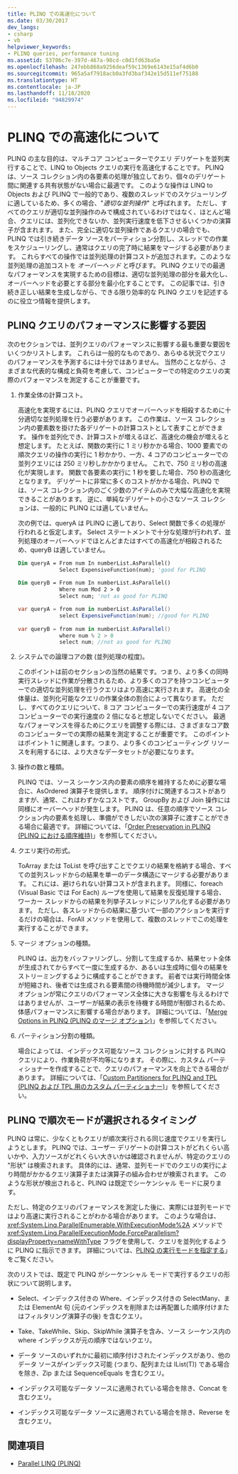 ```yaml
---
title: PLINQ での高速化について
ms.date: 03/30/2017
dev_langs:
- csharp
- vb
helpviewer_keywords:
- PLINQ queries, performance tuning
ms.assetid: 53706c7e-397d-467a-98cd-c0d1fd63ba5e
ms.openlocfilehash: 247ebb868a9256deaf59c1369e6143e15af4d6b0
ms.sourcegitcommit: 965a5af7918acb0a3fd3baf342e15d511ef75188
ms.translationtype: HT
ms.contentlocale: ja-JP
ms.lasthandoff: 11/18/2020
ms.locfileid: "94829974"
---
```

# <a name="understanding-speedup-in-plinq"></a>PLINQ での高速化について
PLINQ の主な目的は、マルチコア コンピューターでクエリ デリゲートを並列実行することで、LINQ to Objects クエリの実行を高速化することです。 PLINQ は、ソース コレクション内の各要素の処理が独立しており、個々のデリゲート間に関連する共有状態がない場合に最適です。 このような操作は LINQ to Objects および PLINQ で一般的であり、複数のスレッドでのスケジューリングに適しているため、多くの場合、"*適切な並列操作*" と呼ばれます。 ただし、すべてのクエリが適切な並列操作のみで構成されているわけではなく、ほとんど場合、クエリには、並列化できないか、並列実行速度を低下させるいくつかの演算子が含まれます。 また、完全に適切な並列操作であるクエリの場合でも、PLINQ では引き続きデータ ソースをパーティション分割し、スレッドでの作業をスケジューリングし、通常はクエリの完了時に結果をマージする必要があります。 これらすべての操作では並列処理の計算コストが追加されます。このような並列処理の追加コストを *オーバーヘッド* と呼びます。 PLINQ クエリでの最適なパフォーマンスを実現するための目標は、適切な並列処理の部分を最大化し、オーバーヘッドを必要とする部分を最小化することです。 この記事では、引き続き正しい結果を生成しながら、できる限り効率的な PLINQ クエリを記述するのに役立つ情報を提供します。  
  
## <a name="factors-that-impact-plinq-query-performance"></a>PLINQ クエリのパフォーマンスに影響する要因  
 次のセクションでは、並列クエリのパフォーマンスに影響する最も重要な要因をいくつかリストします。 これらは一般的なものであり、あらゆる状況でクエリのパフォーマンスを予測するには十分ではありません。 当然のことながら、さまざまな代表的な構成と負荷を考慮して、コンピューターでの特定のクエリの実際のパフォーマンスを測定することが重要です。  
  
1. 作業全体の計算コスト。  
  
     高速化を実現するには、PLINQ クエリでオーバーヘッドを相殺するために十分適切な並列処理を行う必要があります。 この作業は、ソース コレクション内の要素数を掛けた各デリゲートの計算コストとして表すことができます。 操作を並列化でき、計算コストが増えるほど、高速化の機会が増えると想定します。 たとえば、関数の実行に 1 ミリ秒かかる場合、1000 要素での順次クエリの操作の実行に 1 秒かかり、一方、4 コアのコンピューターでの並列クエリには 250 ミリ秒しかかかりません。 これで、750 ミリ秒の高速化が実現します。 関数で各要素の実行に 1 秒を要した場合、750 秒の高速化となります。 デリゲートに非常に多くのコストがかかる場合、PLINQ では、ソース コレクション内のごく少数のアイテムのみで大幅な高速化を実現できることがあります。 逆に、単純なデリゲートの小さなソース コレクションは、一般的に PLINQ には適していません。  
  
     次の例では、queryA は PLINQ に適しており、Select 関数で多くの処理が行われると仮定します。 Select ステートメントで十分な処理が行われず、並列処理のオーバーヘッドでほとんどまたはすべての高速化が相殺されるため、queryB は適していません。  
  
    ```vb  
    Dim queryA = From num In numberList.AsParallel()  
                 Select ExpensiveFunction(num); 'good for PLINQ  
  
    Dim queryB = From num In numberList.AsParallel()  
                 Where num Mod 2 > 0  
                 Select num; 'not as good for PLINQ  
    ```  
  
    ```csharp  
    var queryA = from num in numberList.AsParallel()  
                 select ExpensiveFunction(num); //good for PLINQ  
  
    var queryB = from num in numberList.AsParallel()  
                 where num % 2 > 0  
                 select num; //not as good for PLINQ  
    ```  
  
2. システムでの論理コアの数 (並列処理の程度)。  
  
     このポイントは前のセクションの当然の結果です。つまり、より多くの同時実行スレッドに作業が分散されるため、より多くのコアを持つコンピューターでの適切な並列処理を行うクエリはより高速に実行されます。 高速化の全体量は、並列化可能なクエリの作業全体の割合によって異なります。 ただし、すべてのクエリについて、8 コア コンピューターでの実行速度が 4 コア コンピューターでの実行速度の 2 倍になると想定しないでください。 最適なパフォーマンスを得るためにクエリを調整する際には、さまざまなコア数のコンピューターでの実際の結果を測定することが重要です。 このポイントはポイント 1 に関連します。つまり、より多くのコンピューティング リソースを利用するには、より大きなデータセットが必要になります。  
  
3. 操作の数と種類。  
  
     PLINQ では、ソース シーケンス内の要素の順序を維持するために必要な場合に、AsOrdered 演算子を提供します。 順序付けに関連するコストがありますが、通常、これはわずかなコストです。 GroupBy および Join 操作には同様にオーバーヘッドが発生します。 PLINQ は、任意の順序でソース コレクション内の要素を処理し、準備ができしだい次の演算子に渡すことができる場合に最適です。 詳細については、「[Order Preservation in PLINQ (PLINQ における順序維持)](order-preservation-in-plinq.md)」を参照してください。  
  
4. クエリ実行の形式。  
  
     ToArray または ToList を呼び出すことでクエリの結果を格納する場合、すべての並列スレッドからの結果を単一のデータ構造にマージする必要があります。 これには、避けられない計算コストが含まれます。 同様に、foreach (Visual Basic では For Each) ループを使用して結果を反復処理する場合、ワーカー スレッドからの結果を列挙子スレッドにシリアル化する必要があります。 ただし、各スレッドからの結果に基づいて一部のアクションを実行するだけの場合は、ForAll メソッドを使用して、複数のスレッドでこの処理を実行することができます。  
  
5. マージ オプションの種類。  
  
     PLINQ は、出力をバッファリングし、分割して生成するか、結果セット全体が生成されてからすべて一度に生成するか、あるいは生成時に個々の結果をストリーミングするように構成することができます。 前者では実行時間全体が短縮され、後者では生成される要素間の待機時間が減少します。  マージ オプションが常にクエリのパフォーマンス全体に大きな影響を与えるわけではありませんが、ユーザーが結果の表示を待機する時間が制御されるため、体感パフォーマンスに影響する場合があります。 詳細については、「[Merge Options in PLINQ (PLINQ のマージ オプション)](merge-options-in-plinq.md)」を参照してください。  
  
6. パーティション分割の種類。  
  
     場合によっては、インデックス可能なソース コレクションに対する PLINQ クエリにより、作業負荷が不均等になります。 その際に、カスタム パーティショナーを作成することで、クエリのパフォーマンスを向上できる場合があります。 詳細については、「[Custom Partitioners for PLINQ and TPL (PLINQ および TPL 用のカスタム パーティショナー)](custom-partitioners-for-plinq-and-tpl.md)」を参照してください。  
  
## <a name="when-plinq-chooses-sequential-mode"></a>PLINQ で順次モードが選択されるタイミング  
 PLINQ は常に、少なくともクエリが順次実行される同じ速度でクエリを実行しようとします。 PLINQ では、ユーザー デリゲートの計算コストがどれくらい高いかや、入力ソースがどれくらい大きいかは確認されませんが、特定のクエリの "形状" は検索されます。 具体的には、通常、並列モードでのクエリの実行により時間がかかるクエリ演算子または演算子の組み合わせが検索されます。 このような形状が検出されると、PLINQ は既定でシーケンシャル モードに戻ります。  
  
 ただし、特定のクエリのパフォーマンスを測定した後に、実際には並列モードではより高速に実行されることがわかる場合があります。 このような場合は、<xref:System.Linq.ParallelEnumerable.WithExecutionMode%2A> メソッドで <xref:System.Linq.ParallelExecutionMode.ForceParallelism?displayProperty=nameWithType> フラグを使用して、クエリを並列化するように PLINQ に指示できます。 詳細については、[PLINQ の実行モードを指定する](how-to-specify-the-execution-mode-in-plinq.md)」をご覧ください。  
  
 次のリストでは、既定で PLINQ がシーケンシャル モードで実行するクエリの形状について説明します。  
  
- Select、インデックス付きの Where、インデックス付きの SelectMany、または ElementAt 句 (元のインデックスを削除または再配置した順序付けまたはフィルタリング演算子の後) を含むクエリ。  
  
- Take、TakeWhile、Skip、SkipWhile 演算子を含み、ソース シーケンス内の where インデックスが元の順序ではないクエリ。  
  
- データ ソースのいずれかに最初に順序付けされたインデックスがあり、他のデータ ソースがインデックス可能 (つまり、配列または IList(T)) である場合を除き、Zip または SequenceEquals を含むクエリ。  
  
- インデックス可能なデータ ソースに適用されている場合を除き、Concat を含むクエリ。  
  
- インデックス可能なデータ ソースに適用されている場合を除き、Reverse を含むクエリ。  
  
## <a name="see-also"></a>関連項目

- [Parallel LINQ (PLINQ)](introduction-to-plinq.md)
